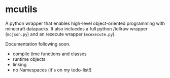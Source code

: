 # mcutils

A python wrapper that enables high-level object-oriented programming with minecraft datapacks. It also incluedes a full python /tellraw wrapper (`mcjson.py`) and an /execute wrapper (`mcexecute.py`).

Documentation following soon.

* compile time functions and classes
* runtime objects
* linking
* no Namespaces (it's on my todo-list!)
